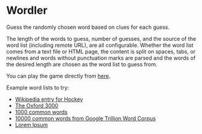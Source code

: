 # Wordler

Guess the randomly chosen word based on clues for each guess.

The length of the words to guess, number of guesses, and the source of the word list (including remote URL), are all configurable.  Whether the word list comes from a text file or HTML page, the content is split on spaces, tabs, or newlines and words without punctuation marks are parsed and the words of the desired length are chosen as the word list to guess from.

You can play the game directly from [here](https://jparrpearson.github.io/wordler/).

Example word lists to try:
* [Wikipedia entry for Hockey](https://en.wikipedia.org/wiki/Hockey)
* [The Oxford 3000](https://raw.githubusercontent.com/sapbmw/The-Oxford-3000/refs/heads/master/The_Oxford_3000.txt)
* [1000 common words](https://raw.githubusercontent.com/powerlanguage/word-lists/refs/heads/master/1000-most-common-words.txt)
* [10000 common words from Google Trillion Word Corpus](https://raw.githubusercontent.com/first20hours/google-10000-english/refs/heads/master/google-10000-english.txt)
* [Lorem Ipsum](https://www.lipsum.com/)
